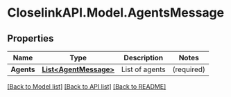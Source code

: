 # CloselinkAPI.Model.AgentsMessage
## Properties

Name | Type | Description | Notes
------------ | ------------- | ------------- | -------------
**Agents** | [**List&lt;AgentMessage&gt;**](AgentMessage.md) | List of agents | (required)

[[Back to Model list]](../README.md#documentation-for-models) [[Back to API list]](../README.md#documentation-for-api-endpoints) [[Back to README]](../README.md)

